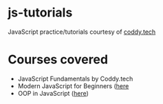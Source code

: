 # js-tutorials
JavaScript practice/tutorials courtesy of [coddy.tech](https://coddy.tech)

# Courses covered
* JavaScript Fundamentals by Coddy.tech
* Modern JavaScript for Beginners ([here](https://coddy.tech/courses/modern_javascript_for_beginners)
* OOP in JavaScript ([here](https://coddy.tech/courses/object_oriented_programming_in_javascript/))
